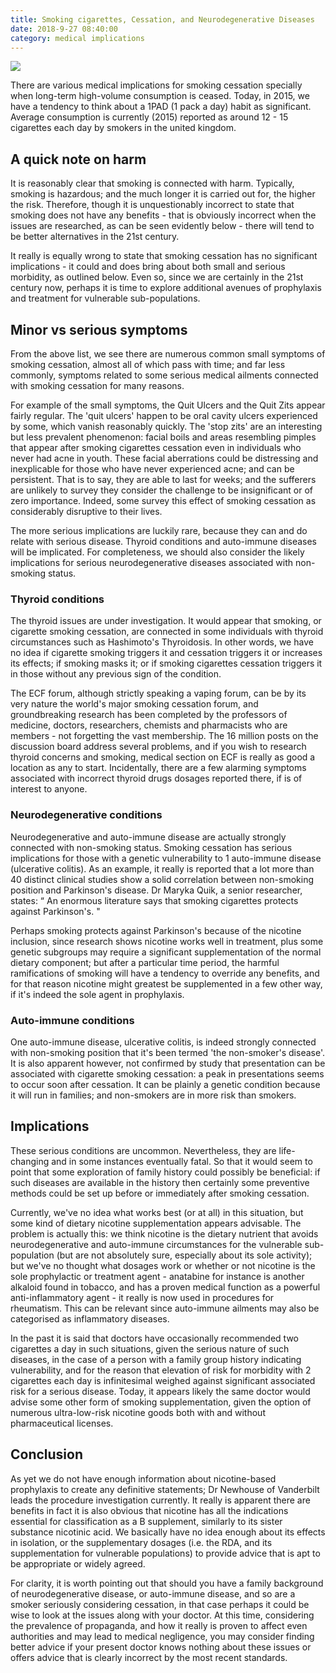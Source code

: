 ```yaml
---
title: Smoking cigarettes, Cessation, and Neurodegenerative Diseases
date: 2018-9-27 08:40:00
category: medical implications
---
```


![](/images/8.jpg)

There are various medical implications for smoking cessation specially when long-term high-volume consumption is ceased. Today, in 2015, we have a tendency to think about a 1PAD (1 pack a day) habit as significant. Average consumption is currently (2015) reported as around 12 - 15 cigarettes each day by smokers in the united kingdom.

## A quick note on harm

It is reasonably clear that smoking is connected with harm. Typically, smoking is hazardous; and the much longer it is carried out for, the higher the risk. Therefore, though it is unquestionably incorrect to state that smoking does not have any benefits - that is obviously incorrect when the issues are researched, as can be seen evidently below - there will tend to be better alternatives in the 21st century.

<!-- more -->

It really is equally wrong to state that smoking cessation has no significant implications - it could and does bring about both small and serious morbidity, as outlined below. Even so, since we are certainly in the 21st century now, perhaps it is time to explore additional avenues of prophylaxis and treatment for vulnerable sub-populations.

## Minor vs serious symptoms

From the above list, we see there are numerous common small symptoms of smoking cessation, almost all of which pass with time; and far less commonly, symptoms related to some serious medical ailments connected with smoking cessation for many reasons.

For example of the small symptoms, the Quit Ulcers and the Quit Zits appear fairly regular. The 'quit ulcers' happen to be oral cavity ulcers experienced by some, which vanish reasonably quickly. The 'stop zits' are an interesting but less prevalent phenomenon: facial boils and areas resembling pimples that appear after smoking cigarettes cessation even in individuals who never had acne in youth. These facial aberrations could be distressing and inexplicable for those who have never experienced acne; and can be persistent. That is to say, they are able to last for weeks; and the sufferers are unlikely to survey they consider the challenge to be insignificant or of zero importance. Indeed, some survey this effect of smoking cessation as considerably disruptive to their lives.

The more serious implications are luckily rare, because they can and do relate with serious disease. Thyroid conditions and auto-immune diseases will be implicated. For completeness, we should also consider the likely implications for serious neurodegenerative diseases associated with non-smoking status.

### Thyroid conditions

The thyroid issues are under investigation. It would appear that smoking, or cigarette smoking cessation, are connected in some individuals with thyroid circumstances such as Hashimoto's Thyroidosis. In other words, we have no idea if cigarette smoking triggers it and cessation triggers it or increases its effects; if smoking masks it; or if smoking cigarettes cessation triggers it in those without any previous sign of the condition.

The ECF forum, although strictly speaking a vaping forum, can be by its very nature the world's major smoking cessation forum, and groundbreaking research has been completed by the professors of medicine, doctors, researchers, chemists and pharmacists who are members - not forgetting the vast membership. The 16 million posts on the discussion board address several problems, and if you wish to research thyroid concerns and smoking, medical section on ECF is really as good a location as any to start. Incidentally, there are a few alarming symptoms associated with incorrect thyroid drugs dosages reported there, if is of interest to anyone.

### Neurodegenerative conditions

Neurodegenerative and auto-immune disease are actually strongly connected with non-smoking status. Smoking cessation has serious implications for those with a genetic vulnerability to 1 auto-immune disease (ulcerative colitis). As an example, it really is reported that a lot more than 40 distinct clinical studies show a solid correlation between non-smoking position and Parkinson's disease. Dr Maryka Quik, a senior researcher, states: “ An enormous literature says that smoking cigarettes protects against Parkinson's. "

Perhaps smoking protects against Parkinson's because of the nicotine inclusion, since research shows nicotine works well in treatment, plus some genetic subgroups may require a significant supplementation of the normal dietary component; but after a particular time period, the harmful ramifications of smoking will have a tendency to override any benefits, and for that reason nicotine might greatest be supplemented in a few other way, if it's indeed the sole agent in prophylaxis.

### Auto-immune conditions

One auto-immune disease, ulcerative colitis, is indeed strongly connected with non-smoking position that it's been termed 'the non-smoker's disease'. It is also apparent however, not confirmed by study that presentation can be associated with cigarette smoking cessation: a peak in presentations seems to occur soon after cessation. It can be plainly a genetic condition because it will run in families; and non-smokers are in more risk than smokers.

## Implications
These serious conditions are uncommon. Nevertheless, they are life-changing and in some instances eventually fatal. So that it would seem to point that some exploration of family history could possibly be beneficial: if such diseases are available in the history then certainly some preventive methods could be set up before or immediately after smoking cessation.

Currently, we've no idea what works best (or at all) in this situation, but some kind of dietary nicotine supplementation appears advisable. The problem is actually this: we think nicotine is the dietary nutrient that avoids neurodegenerative and auto-immune circumstances for the vulnerable sub-population (but are not absolutely sure, especially about its sole activity); but we've no thought what dosages work or whether or not nicotine is the sole prophylactic or treatment agent - anatabine for instance is another alkaloid found in tobacco, and has a proven medical function as a powerful anti-inflammatory agent - it really is now used in procedures for rheumatism. This can be relevant since auto-immune ailments may also be categorised as inflammatory diseases.

In the past it is said that doctors have occasionally recommended two cigarettes a day in such situations, given the serious nature of such diseases, in the case of a person with a family group history indicating vulnerability, and for the reason that elevation of risk for morbidity with 2 cigarettes each day is infinitesimal weighed against significant associated risk for a serious disease. Today, it appears likely the same doctor would advise some other form of smoking supplementation, given the option of numerous ultra-low-risk nicotine goods both with and without pharmaceutical licenses.

## Conclusion

As yet we do not have enough information about nicotine-based prophylaxis to create any definitive statements; Dr Newhouse of Vanderbilt leads the procedure investigation currently. It really is apparent there are benefits in fact it is also obvious that nicotine has all the indications essential for classification as a B supplement, similarly to its sister substance nicotinic acid. We basically have no idea enough about its effects in isolation, or the supplementary dosages (i.e. the RDA, and its supplementation for vulnerable populations) to provide advice that is apt to be appropriate or widely agreed.

For clarity, it is worth pointing out that should you have a family background of neurodegenerative disease, or auto-immune disease, and so are a smoker seriously considering cessation, in that case perhaps it could be wise to look at the issues along with your doctor. At this time, considering the prevalence of propaganda, and how it really is proven to affect even authorities and may lead to medical negligence, you may consider finding better advice if your present doctor knows nothing about these issues or offers advice that is clearly incorrect by the most recent standards.
